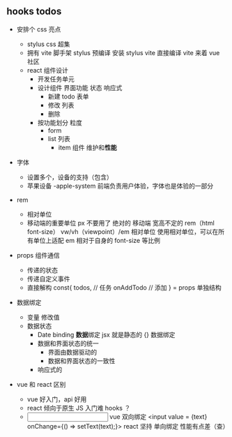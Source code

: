 ## hooks todos

- 安排个 css 亮点

  - stylus
    css 超集
  - 拥有 vite 脚手架
    stylus 预编译 安装 stylus
    vite 直接编译
    vite 来着 vue 社区
  - react 组件设计
    - 开发任务单元
    - 设计组件
      界面功能 状态 响应式
      - 新建 todo 表单
      - 修改 列表
      - 删除
    - 按功能划分 粒度
      - form
      - list 列表
        - item 组件
          维护和**性能**

- 字体
  - 设置多个，设备的支持（包含）
  - 苹果设备 -apple-system 前端负责用户体验，字体也是体验的一部分
- rem

  - 相对单位
  - 移动端的重要单位 px 不要用了 绝对的
    移动端 宽高不定的 rem（html font-size） vw/vh（viewpoint）/em 相对单位
    使用相对单位，可以在所有单位上适配
    em 相对于自身的 font-size 等比例

- props 组件通信

  - 传递的状态
  - 传递自定义事件
  - 直接解构
    const{
    todos, // 任务
    onAddTodo // 添加
    } = props 单独结构

- 数据绑定

  - 变量 修改值
  - 数据状态
    - Date binding **数据**绑定 jsx 就是静态的
      {} 数据绑定
    - 数据和界面状态的统一
      - 界面由数据驱动的
      - 数据和界面状态的一致性
    - 响应式的

- vue 和 react 区别
  - vue 好入门，api 好用
  - react 倾向于原生 JS 入门难
    hooks ？
  - <input v-model="text" /> vue 双向绑定
    <input value = {text} onChange={() => setText(text);}> react 坚持 单向绑定 性能有点差（查）
